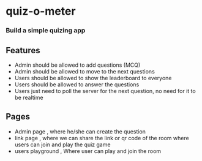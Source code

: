# quiz-o-meter

### Build a simple quizing app 

## Features

 - Admin should be allowed to add questions (MCQ)
 - Admin should be allowed to move to the next questions
 - Users should be allowed to show the leaderboard to everyone 
 - Users should be allowed to answer the questions
 - Users just need to poll the server for the next question, no need for it to be realtime


## Pages

- Admin page , where he/she can create the question 
- link page , where we can share the link or qr code of the room where users can join and play the quiz game 
- users playground , Where user can play and join the room